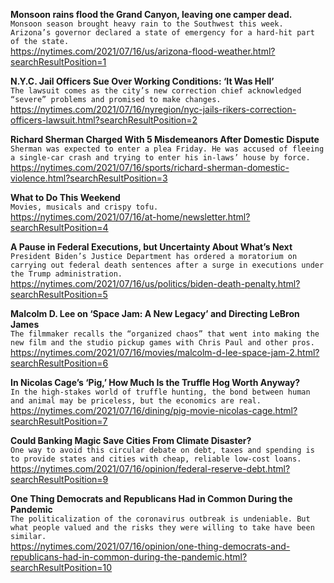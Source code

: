 **Monsoon rains flood the Grand Canyon, leaving one camper dead.**\
`Monsoon season brought heavy rain to the Southwest this week. Arizona’s governor declared a state of emergency for a hard-hit part of the state.`\
https://nytimes.com/2021/07/16/us/arizona-flood-weather.html?searchResultPosition=1

**N.Y.C. Jail Officers Sue Over Working Conditions: ‘It Was Hell’**\
`The lawsuit comes as the city’s new correction chief acknowledged “severe” problems and promised to make changes.`\
https://nytimes.com/2021/07/16/nyregion/nyc-jails-rikers-correction-officers-lawsuit.html?searchResultPosition=2

**Richard Sherman Charged With 5 Misdemeanors After Domestic Dispute**\
`Sherman was expected to enter a plea Friday. He was accused of fleeing a single-car crash and trying to enter his in-laws’ house by force.`\
https://nytimes.com/2021/07/16/sports/richard-sherman-domestic-violence.html?searchResultPosition=3

**What to Do This Weekend**\
`Movies, musicals and crispy tofu.`\
https://nytimes.com/2021/07/16/at-home/newsletter.html?searchResultPosition=4

**A Pause in Federal Executions, but Uncertainty About What’s Next**\
`President Biden’s Justice Department has ordered a moratorium on carrying out federal death sentences after a surge in executions under the Trump administration.`\
https://nytimes.com/2021/07/16/us/politics/biden-death-penalty.html?searchResultPosition=5

**Malcolm D. Lee on ‘Space Jam: A New Legacy’ and Directing LeBron James**\
`The filmmaker recalls the “organized chaos” that went into making the new film and the studio pickup games with Chris Paul and other pros.`\
https://nytimes.com/2021/07/16/movies/malcolm-d-lee-space-jam-2.html?searchResultPosition=6

**In Nicolas Cage’s ‘Pig,’ How Much Is the Truffle Hog Worth Anyway?**\
`In the high-stakes world of truffle hunting, the bond between human and animal may be priceless, but the economics are real.`\
https://nytimes.com/2021/07/16/dining/pig-movie-nicolas-cage.html?searchResultPosition=7

**Could Banking Magic Save Cities From Climate Disaster?**\
`One way to avoid this circular debate on debt, taxes and spending is to provide states and cities with cheap, reliable low-cost loans.`\
https://nytimes.com/2021/07/16/opinion/federal-reserve-debt.html?searchResultPosition=9

**One Thing Democrats and Republicans Had in Common During the Pandemic**\
`The politicalization of the coronavirus outbreak is undeniable. But what people valued and the risks they were willing to take have been similar. `\
https://nytimes.com/2021/07/16/opinion/one-thing-democrats-and-republicans-had-in-common-during-the-pandemic.html?searchResultPosition=10

